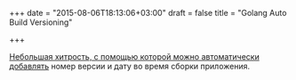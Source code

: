 +++
date = "2015-08-06T18:13:06+03:00"
draft = false
title = "Golang Auto Build Versioning"

+++

<p><a href="http://www.atatus.com/blog/golang-auto-build-versioning/">Небольшая хитрость, с помощью которой можно автоматически добавлять</a> номер версии и дату во время сборки приложения.</p>

